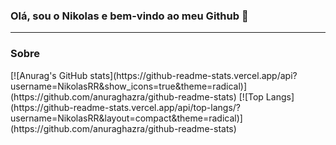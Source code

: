 ### Olá, sou o Nikolas e bem-vindo ao meu Github 👋
___

### Sobre


<div>
[![Anurag's GitHub stats](https://github-readme-stats.vercel.app/api?username=NikolasRR&show_icons=true&theme=radical)](https://github.com/anuraghazra/github-readme-stats) [![Top Langs](https://github-readme-stats.vercel.app/api/top-langs/?username=NikolasRR&layout=compact&theme=radical)](https://github.com/anuraghazra/github-readme-stats)
</div>
